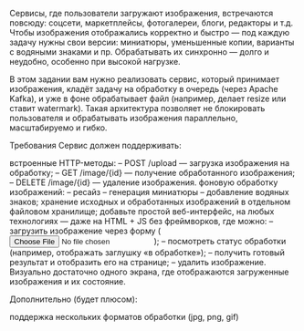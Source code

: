 Сервисы, где пользователи загружают изображения, встречаются повсюду: соцсети, маркетплейсы, фотогалереи, блоги, редакторы и т.д. Чтобы изображения отображались корректно и быстро — под каждую задачу нужны свои версии: миниатюры, уменьшенные копии, варианты с водяными знаками и пр. Обрабатывать их синхронно — долго и неудобно, особенно при высокой нагрузке.

В этом задании вам нужно реализовать сервис, который принимает изображения, кладёт задачу на обработку в очередь (через Apache Kafka), и уже в фоне обрабатывает файл (например, делает resize или ставит watermark). Такая архитектура позволяет не блокировать пользователя и обрабатывать изображения параллельно, масштабируемо и гибко.

Требования
Сервис должен поддерживать:

встроенные HTTP-методы:
– POST /upload — загрузка изображения на обработку;
– GET /image/{id} — получение обработанного изображения;
– DELETE /image/{id} — удаление изображения.
фоновую обработку изображений:
– ресайз
– генерация миниатюры
– добавление водяных знаков;
хранение исходных и обработанных изображений в отдельном файловом хранилище;
добавьте простой веб-интерфейс, на любых технологиях — даже на HTML + JS без фреймворков, где можно:
    – загрузить изображение через форму (<input type="file">);
– посмотреть статус обработки (например, отображать заглушку «в обработке»);
– получить готовый результат и отобразить его на странице;
– удалить изображение.
Визуально достаточно одного экрана, где отображаются загруженные изображения и их состояние. 

Дополнительно (будет плюсом):

поддержка нескольких форматов обработки (jpg, png, gif)